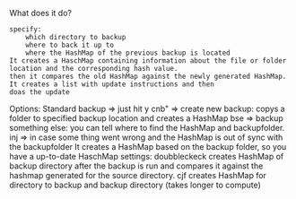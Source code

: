    What does it do?
   
    specify:
        which directory to backup
        where to back it up to
        where the HashMap of the previous backup is located
    It creates a HaschMap containing information about the file or folder location and the corresponding hash value.
    then it compares the old HashMap against the newly generated HashMap. It creates a list with update instructions and then                 
    doas the update
    
Options:
    Standard backup => just hit y
    cnb"    =>     create new backup: copys a folder to specified backup location and creates a HashMap
    bse    =>     backup something else: you can tell where to find the HashMap and backupfolder.
    inj     =>     in case some thing went wrong and the HashMap is out of sync with the backupfolder
            It creates a HashMap based on the backup folder, so you have a up-to-date HaschMap
    settings:
        doubbleckeck     creates HashMap of backup directory after the backup is run and compares it against the hashmap generated for the source directory.
        cjf         creates HashMap for directory to backup and backup directory (takes longer to compute)
